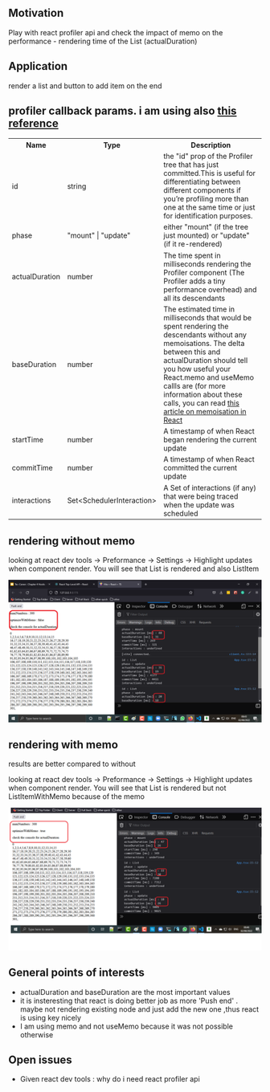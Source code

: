 <h2>Motivation</h2>
Play with react profiler api and check the impact of memo on the performance - rendering time of the List (actualDuration)

<h2>Application</h2>
render a list and button to add item on the end


<h2>profiler callback params. i am using also <a href='https://blog.openreplay.com/the-definitive-guide-to-profiling-react-applications'>this reference</a></h2>
<table>
  <tr>
    <th>Name</th>
    <th>Type</th>
    <th>Description</th>
  </tr>
  <tr>
    <td>id</td>
    <td>string</td>
    <td>the "id" prop of the Profiler tree that has just committed.This is useful for differentiating between different components if you’re profiling more than one at the same time or just for identification purposes.</td>
  </tr>
  <tr>
    <td>phase</td>
    <td>"mount" | "update"</td>
    <td>either "mount" (if the tree just mounted) or "update" (if it re-rendered)</td>
  </tr>
  <tr>
    <td>actualDuration</td>
    <td>number</td>
    <td> The time spent in milliseconds rendering the Profiler component (The Profiler adds a tiny performance overhead) and all its descendants</td>
  </tr>
  <tr>
    <td>baseDuration</td>
    <td>number</td>
    <td>The estimated time in milliseconds that would be spent rendering the descendants without any memoisations. The delta between this and actualDuration should tell you how useful your React.memo and useMemo callls are (for more information about these calls, you can read <a href='https://blog.openreplay.com/improving-react-application-performance-react-memo-vs-usememo'>this article on memoisation in React</a></td>
  </tr>
  <tr>
    <td>startTime</td>
    <td>number</td>
    <td>A timestamp of when React began rendering the current update</td>
  </tr>
  <tr>
    <td>commitTime</td>
    <td>number</td>
    <td>A timestamp of when React committed the current update</td>
  </tr>
<tr>
    <td>interactions</td>
    <td>Set&lt;SchedulerInteraction&gt;</td>
    <td> A Set of interactions (if any) that were being traced when the update was scheduled</td>
  </tr>
</table>

<h2>rendering without memo</h2>
<p>looking at react dev tools -> Preformance -> Settings -> Highlight updates when component render. You will see that List is rendered and also ListItem</p>

![fig1](./figs/figs-few-push-without-memo.png)


<h2>rendering with memo</h2>

<p>results are better compared to without</p>
<p>looking at react dev tools -> Preformance -> Settings -> Highlight updates when component render. You will see that List is rendered but not ListItemWithMemo because of the memo</p>

![fig2](./figs/figs-few-push-with-memo.png)



<h2>General points of interests</h2>
<ul>
<li>actualDuration and baseDuration are the most important values</li>
<li>it is insteresting that react is doing better job as more 'Push end' . maybe not rendering existing node and just add the new one ,thus react is using key nicely</li>
<li>I am using memo and not useMemo because it was not possible otherwise</li>
</ul>


<h2>Open issues</h2>
<ul>
<li>Given react dev tools : why do i need react profiler api</li>
</ul>
